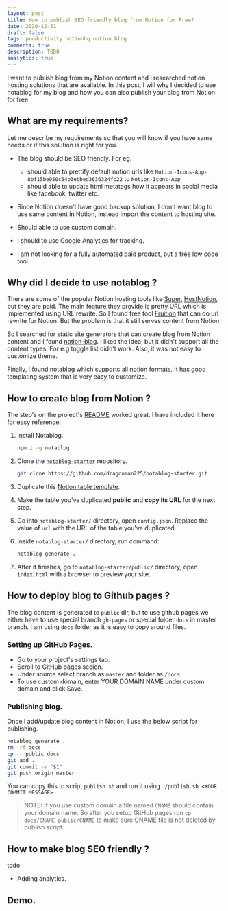 ```yaml
---
layout: post
title: How to publish SEO friendly blog from Notion for Free?
date: 2020-12-31
draft: false
tags: productivity notionhq notion blog
comments: true
description: TODO
analytics: true
---
```


I want to publish blog from my Notion content and I researched notion hosting solutions that are available. In this post, I will why I decided to use notablog for my blog and how you can also publish your blog from Notion for free.

## What are my requirements?

Let me describe my requirements so that you will know if you have same needs or if this solution is right for you.
<br>

* The blog should be SEO friendly. For eg.
	* should able to prettify default notion urls like `Notion-Icons-App-8bf15be950c54b3ebbed3636324fc22` to `Notion-Icons-App`
	* should able to update html metatags how it appears in social media like facebook, twitter etc.

* Since Notion doesn't have good backup solution, I don't want blog to use same content in Notion, instead import the content to hosting site. 
* Should able to use custom domain.
* I should to use Google Analytics for tracking.
* I am not looking for a fully automated paid product, but a free low code tool.


## Why did I decide to use notablog ? 

There are some of the popular Notion hosting tools like [Super](https://super.so), [HostNotion](https://hostnotion.co/), but they are paid. The main feature they provide is pretty URL which is implemented using URL rewrite. So I found free tool [Fruition](https://fruitionsite.com/) that can do url rewrite for Notion. But the problem is that it still serves content from Notion.

So I searched for static site generators that can create blog from Notion content and I found [notion-blog](https://github.com/ijjk/notion-blog). I liked the idea, but it didn't support all the content types. For e.g toggle list didn't work. Also, it was not easy to customize theme.

Finally, I found [notablog](https://github.com/dragonman225/notablog) which supports all notion formats. It has good templating system that is very easy to customize.


## How to create blog from Notion ?

The step's on the project's [README](https://github.com/dragonman225/notablog) worked great. I have included it here for easy reference.

1. Install Notablog.
   ```bash
   npm i -g notablog
   ```

2. Clone the [`notablog-starter`](https://github.com/dragonman225/notablog-starter) repository.
   ```bash
   git clone https://github.com/dragonman225/notablog-starter.git
   ```
   
3. Duplicate this [Notion table template](https://www.notion.so/b6fcf809ca5047b89f423948dce013a0?v=03ddc4d6130a47f8b68e74c9d0061de2).

4. Make the table you've duplicated **public** and **copy its URL** for the next step.

5. Go into `notablog-starter/` directory, open `config.json`. Replace the value of `url` with the URL of the table you've duplicated.

6. Inside `notablog-starter/` directory, run command:

   ```bash
   notablog generate .
   ```

7. After it finishes, go to `notablog-starter/public/` directory, open `index.html` with a browser to preview your site.

## How to deploy blog to Github pages ?
 
The blog content is generated to `public` dir, but to use github pages we either have to use special branch `gh-pages` or special folder `docs` in master branch.
I am using `docs` folder as it is easy to copy around files. 

### Setting up GitHub Pages.

* Go to your project's settings tab.
* Scroll to GitHub pages secion.
* Under source select branch as `master` and folder as `/docs`.
* To use custom domain, enter YOUR DOMAIN NAME under custom domain and click Save.

### Publishing blog.

Once I add/update blog content in Notion, I use the below script for publishing. 

```bash
notablog generate .
rm -rf docs
cp -r public docs
git add .
git commit -m "$1"
git push origin master
``` 

You can copy this to script `publish.sh` and run it using `./publish.sh <YOUR COMMIT MESSAGE>`

> NOTE: If you use custom domain a file named `CNAME` should contain your domain name. So after you setup GitHub pages run `cp docs/CNAME public/CNAME` to make sure CNAME file is not deleted by publish script.


## How to make blog SEO friendly ?


todo 
* Adding analytics.

## Demo.





